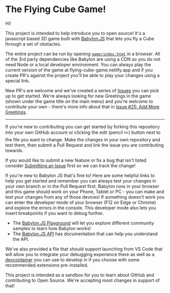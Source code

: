 # The Flying Cube Game!
Hi!

This project is intended to help introduce you to open source! It's a javascript based 3D game built with [Babylon.JS](https://github.com/BabylonJS) that lets you fly a Cube through a set of obstacles.

The entire project can be run by opening [`game/index.html`](game/index.html) in a browser. All of the 3rd party dependencies like Babylon are using a CDN so you do not need Node or a local developer environment. You can always play the current version of the game at flying-cube-game.netlify.app and if you create PR's against the project you'll be able to play your changes using a special link.

New PR's are welcome and we've created a series of [Issues](https://github.com/runewake2/CubeFlyer/issues) you can pick up to get started. We're always looking for new Greetings in the game (shown under the game title on the main menu) and you're welcome to contribute your own - there's more info about that in [Issue #25: Add More Greetings](https://github.com/runewake2/CubeFlyer/issues/25).

***

If you're new to contributing you can get started by forking this repository into your own GitHub account or clicking the edit (pencil ✏️) button next to the file you want to change. Make the changes in your own repository and test them, then submit a Pull Request and link the issue you are contributing towards.

If you would like to submit a new feature or fix a bug that isn't listed consider [Submitting an Issue](https://github.com/runewake2/CubeFlyer/issues/new/choose) first so we can track the change!

If you're new to Babylon JS that's fine to! Here are some helpful links to help you get started and remember you can always test your changes in your own branch *or* in the Pull Request first. Babylon runs in your browser and this game should work on your Phone, Tablet or PC - you can make and test your changes from any of those devices! If something doesn't work you can enter the developer mode of your browser (F12 on Edge or Chrome) and explore the errors in the console. This developer mode also lets you insert breakpoints if you want to debug further.

* The [Babylon.JS Playground](https://playground.babylonjs.com/) will let you explore different community samples to learn how Babylon works!
* The [Babylon.JS API](https://doc.babylonjs.com/typedoc/modules/BABYLON) has documentation that can help you understand the API.

We've also provided a file that should support launching from VS Code that will allow you to integrate your debugging experience there as well as a [devcontainer](https://code.visualstudio.com/docs/remote/create-dev-container) you can use to develop in if you choose with some recommended extensions pre-installed.

This project is intended as a sandbox for you to learn about GitHub and contributing to Open Source. We're accepting most changes in support of that!
